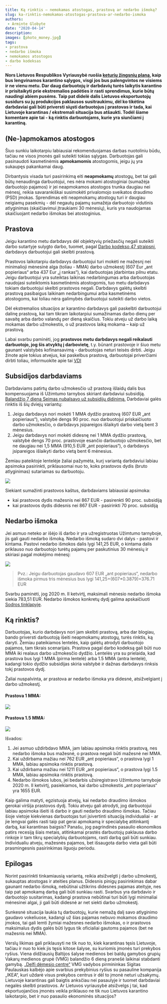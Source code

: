 ```yaml
---
title: Ką rinktis – nemokamas atostogas, prastovą ar nedarbo išmoką?
slug: ka-rinktis-nemokamas-atostogas-prastova-ar-nedarbo-ismoka
authors:
 - Arminte Globyte
date: "2020-04-14"
description: 
images: [photo_money.jpg]
tags:
- prastova
- nedarbo išmoka
- nemokamos atostogos
- darbo kodeksas
---
```


**Nors Lietuvos Respublikos Vyriausybė ruošia [keturių žingsnių planą](https://www.15min.lt/naujiena/aktualu/lietuva/saulius-skvernelis-vyriausybe-ruosia-keturiu-daliu-plana-del-karantino-svelninimo-56-1302278
), kaip bus lengvinamos karantino sąlygos, visgi jos bus palengvintos ne visiems ir ne vienu metu. Dar daug darbuotojų ir darbdavių turės laikytis karantino ir prisitaikyti prie ekstremalios padėties ir rasti sprendimus, kurie būtų naudingi abiem pusėms. Taip pat didelė dalis Lietuvos eksportuotojų susidurs su jų produkcijos paklausos susitraukimu, dėl ko tikėtina darbdaviai gali būti priversti siųsti darbuotojus į prastovas ir tada, kai Lietuvoje karantinas / ekstremali situacija bus atšaukti. Todėl šiame komentare apie tai - ką rinktis darbuotojams, kurie yra siunčiami į karantiną.**<!--more-->

## (Ne-)apmokamos atostogos

Šiuo sunkiu laikotarpiu labiausiai rekomenduojamas darbas nuotoliniu būdu, tačiau ne visos įmonės gali suteikti tokias sąlygas. Darbuotojas gali pasinaudoti kasmetinėmis **apmokamomis** atostogomis, jeigu jų yra sukaupęs pakankamai daug. 

Dirbantysis visada turi pasirinkimą eiti **neapmokamų** atostogų, bet tai gali būtų nenaudinga darbuotojui, nes nėra mokami atostoginiai (sumažėja darbuotojo pajamos) ir jei neapmokamos atostogos trunka daugiau nei mėnesį, reikia savarankiškai susimokėti privalomojo sveikatos draudimo (PSD) įmokas. Sprendimas eiti neapmokamų atostogų turi ir daugiau neigiamų pasekmių - dėl negautų pajamų sumažėja darbuotojo vidutinis atlyginimas (skaičiavimui įtraukiami 30 mėnesių), kuris yra naudojamas skaičiuojant nedarbo išmokas bei atostoginius.

## Prastova

Jeigu karantino metu darbdavys dėl objektyvių priežasčių negali suteikti darbo sutartyje sulygto darbo, tuomet, pagal [Darbo kodekso 47 straipsnį](https://e-seimas.lrs.lt/portal/legalAct/lt/TAD/10c6bfd07bd511e6a0f68fd135e6f40c/asr), darbdavys darbuotojui gali skelbti prastovą. 

Prastovos laikotarpiu darbdavys darbuotojui turi mokėti ne mažesnį nei minimalioji mėnesinė alga (toliau - MMA) darbo užmokestį (607 Eur „ant popieriaus“ arba 437 Eur „į rankas“), kai darbuotojas įdarbintas pilnu etatu. Jeigu darbuotojui yra suteiktas laikinas nedarbingumas arba darbuotojas naudojasi suteiktomis kasmetinėmis atostogomis, tuo metu darbdavys tokiam darbuotojui skelbti prastovos negali. Darbdavys  galėtų skelbti prastovą pasibaigus laikinam nedarbingumui arba kasmetinėms atostogoms, kai toliau nėra galimybės darbuotojui suteikti darbo vietos.

Dėl ekstremalios situacijos ar karantino darbdavys gali paskelbti darbuotojui dalinę prastovą, kai tam tikram laikotarpiui sumažinamas darbo dienų per savaitę arba darbo valandų per dieną skaičius. Tokiu atveju už darbo laiką mokamas darbo užmokestis, o už prastovos laiką mokama – kaip už prastovą. 

Labai svarbu paminėti, jog **prastovos metu darbdavys negali reikalauti darbuotojo, jog šis atvyktų į darbovietę**, t.y. būnant prastovoje ir šiuo metu gaunant valstybės kofinansavimą - darbuotojas neturi teisės dirbti. Jeigu žinote apie tokius atvejus, kai paskelbus prastovą, darbuotojai priverčiami dirbti toliau, informuokite apie tai [VDI](https://www.vdi.lt/)

## Subsidijos darbdaviams

Darbdaviams patirtų darbo užmokesčio už prastovą išlaidų dalis bus kompensuojama iš Užimtumo tarnybos skiriant darbdaviui subsidiją. [Balandžio 7 dieną Seimas nubalsavo už subsidijų didinimą.](https://e-seimas.lrs.lt/portal/legalAct/lt/TAP/444d5850735711eaa38ed97835ec4df6)
Darbdaviai galės rinktis iš šių dviejų variantų:

1. Jeigu darbdavys nori mokėti 1 MMA dydžio prastovą (607 EUR „ant popieriaus“), valstybė dengs 90 proc. nuo darbuotojui priskaičiuoto darbo užmokesčio, o darbdavys įsipareigos išlaikyti darbo vietą bent 3 mėnesius.
2. Jeigu darbdavys nori mokėti didesnę nei 1 MMA dydžio prastovą, valstybė dengs 70 proc. prastovoje esančio darbuotojo užmokesčio, bet ne daugiau nei 1,5 MMA (910,5 EUR „ant popieriaus“), o darbdavys įsipareigos išlaikyti darbo vietą bent 6 mėnesius.

Žemiau pateiktoje lentelėje žaliai pažymėta, kurį variantą darbdaviui labiau apsimoka pasirinkti, priklausomai nuo to, koks prastovos dydis (bruto atlyginimas) sutariamas su darbuotoju.

![](/post/2020-04-14-ka-rinktis-nemokamas-atostogas-prastova-ar-nedarbo-ismoka_files/lentele1.png)

Siekiant sumažinti prastovos kaštus, darbdaviams labiausiai apsimoka:
* kai prastovos dydis mažesnis nei 867 EUR  - pasirenkti 90 proc. subsidiją
* kai prastovos dydis didesnis nei 867 EUR - pasirinkti 70 proc. subsidiją

## Nedarbo išmoka

Jei asmuo neteko ar išėjo iš darbo ir yra užregistruotas Užimtumo tarnyboje, jis gali gauti nedarbo išmoką. Nedarbo išmoką sudaro dvi dalys - pastovi ir kintama. Pastovi nedarbo išmokos dalis lygi 141,25 EUR, o kintama dalis priklauso nuo darbuotojo turėtų pajamų per paskutinius 30 mėnesių ir skiriasi pagal mokėjimo mėnesį:

![](/post/2020-04-14-ka-rinktis-nemokamas-atostogas-prastova-ar-nedarbo-ismoka_files/lentele2.png)

> Pvz.: Jeigu darbuotojas gaudavo 607 EUR „ant popieriaus“, nedarbo išmoka pirmus tris mėnesius bus lygi 141,25+(607*0.3879)=376.71 EUR

Svarbu paminėti, jog 2020 m. II ketvirtį, maksimali mėnesio nedarbo išmoka siekia 783,51 EUR. Nedarbo išmokos konkretų dydį galima apskaičiuoti [Sodros tinklapyje](https://www.sodra.lt/lt/skaiciuokles/nedarbo_ismokos_skaiciuokle).

## Ką rinktis?

Darbuotojas, kurio darbdavys nori jam skelbti prastovą, arba dar blogiau, bando priversti darbuotoją išeiti neapmokamų atostogų, turės rinktis, ką daryti. Žemiau pateikiamos lentelės, kaip galėtų atrodyti darbuotojo pajamos, tam tikrais scenarijais. Prastova pagal darbo kodeksą gali būti nuo MMA iki realaus darbo užmokesčio dydžio. Lentelės yra su prielaida, kad prastova bus lygi 1 MMA (pirma lentelė) arba 1.5 MMA (antra lentelė), kadangi tokio dydžio subsidijas skiria valstybė ir dažnas darbdavys rinksis tokį prastovos dydį.

Žaliai nuspalvinta, ar prastova ar nedarbo išmoka yra didesnė, atsižvelgiant į darbo užmokestį.

#### Prastova 1 MMA:
![](/post/2020-04-14-ka-rinktis-nemokamas-atostogas-prastova-ar-nedarbo-ismoka_files/lentele3.png)

#### Prastova 1.5 MMA:
![](/post/2020-04-14-ka-rinktis-nemokamas-atostogas-prastova-ar-nedarbo-ismoka_files/lentele4.png)

Išvados:

1. Jei asmuo uždirbdavo MMA, jam labiau apsimoka rinktis prastovą, nes nedarbo išmoka bus mažesnė, o prastova  negali būti mažesnė nei MMA.
2. Kai uždirbama mažiau nei 762 EUR „ant popieriaus“, o prastova lygi 1 MMA, labiau apsimoka rinktis prastovą.
3. Kai uždirbama mažiau nei  1211 EUR „ant popieriaus“, o prastova lygi 1.5 MMA, labiau apsimoka rinktis prastovą.
4. Nedarbo išmokos lubos, jei bedarbis užsiregistravo Užimtumo tarnyboje 2020 m. II ketvirtį, pasiekiamos, kai darbo užmokestis „ant popieriaus“ yra 1655 EUR. 

Kaip galima matyti, egzistuoja atvejų, kai nedarbo draudimo išmokos gerokai viršija prastovos dydį. Tokiu atveju gali atrodyti, jog darbuotojui labiau apsimoka išeiti iš darbo ir gauti nedarbo draudimo išmokas. Tačiau šioje vietoje kiekvienas darbuotojas turi įsivertinti situaciją individualiai - ar jie lengvai galės rasti taip pat gerai apmokamą ir specialybę atitinkantį darbą, kai karantinas baigsis? Panašu, jog pagrindinės pasaulio ekonomikos patirs recesiją šiais metais, atitinkamai prastės darbuotojų paklausa darbo rinkoje ir tam tikrų specialybių darbuotojams, rasti darbą gali būti sunkiau. Individualiu atveju, mažesnės pajamos, bet išsaugota darbo vieta gali būti prasmingesnis pasirinkimas ilguoju periodu.

## Epilogas

Norint pasirinkti tinkamiausią variantą, reikia atsižvelgti į darbo užmokestį, sukauptas atostogas ir ateities planus. Didesnis pinigų pasirinkimas dabar gaunant nedarbo išmoką, nebūtinai užtikrins didesnes pajamas ateityje, nes taip pat apmokamą darbą gali būti sunkiau rasti. Svarbus yra darbdavio ir darbuotojo susitarimas, kadangi prastova nebūtinai turi būti lygi minimaliai mėnesinei algai, ji gali būti didesnė ar net siekti darbo užmokestį. 

Sunkesnė situacija laukia tų darbuotojų, kurie nemažą dalį savo atlyginimo gaudavo vokeliuose, kadangi už šias pajamas nebuvo mokamos draudimo įmokos, tai gali lemti žymiai mažesnes nedarbo išmokas, o ir prastovos maksimalus dydis galės būti lygus tik oficialiai gautoms pajamos (bet ne mažesnis nei MMA).

Verslų likimas gali priklausyti ne tik nuo to, kiek karantinas tęsis Lietuvoje, tačiau ir nuo to kiek jis tęsis kitose šalyse, su kuriomis įmonės turi prekybos ryšius. Viena didžiausių Baltijos šalyse medienos bei baldų gamybos grupių Vakarų medienos grupė (VMG) balandžio 6 dieną pranešė laikinai stabdanti gamybą. [„Delfi dėmesio centre“](https://www.delfi.lt/video/laidos/delfi-demesio-centre/delfi-demesio-centre-koronakrizes-issukis-verslui-kaip-realiai-veikia-valdzios-parama-ir-ka-artimiausiu-metu-planuoja-patys-verslininkai.d?id=83998653) VMG vadybos pirmininkas Sigitas Paulauskas kalbėjo apie svarbius prekybinius ryšius su pasauline kompanija „IKEA“, kuri uždarė visus prekybos centrus ir dėl to įmonė neturi užsakymų. Lietuvoje karantinas gali baigtis anksčiau nei pasaulyje ir tuomet darbdaviai negalės skelbti prastovos. Ar Lietuvos vyriausybė atsižvelgs į tai, kad ekportuojančios įmonės veikla priklauso ne tik nuo Lietuvos karantino laikotarpio, bet ir nuo pasaulio ekonominės situacijos? 
